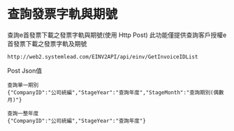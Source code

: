 # 查詢發票字軌與期號

查詢e首發票下載之發票字軌與期號(使用 Http Post) 
此功能僅提供查詢客戶授權e首發票下載之發票字軌及期號

```
http://web2.systemlead.com/EINV2API/api/einv/GetInvoiceIDList
```
Post Json值
```
查詢單一期別
{"CompanyID":"公司統編","StageYear":"查詢年度","StageMonth":"查詢期別(偶數月)"}

查詢一整年度
{"CompanyID":"公司統編","StageYear":"查詢年度"}
```